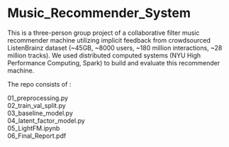 # Music_Recommender_System

This is a three-person group project of a collaborative filter music recommender machine utilizing implicit feedback from crowdsourced ListenBrainz dataset (~45GB, ~8000 users, ~180 million interactions, ~28 million tracks). We used distributed computed systems (NYU High Performance Computing, Spark) to build and evaluate this recommender machine. 

The repo consists of :

01_preprocessing.py <br>
02_train_val_split.py <br>
03_baseline_model.py <br>
04_latent_factor_model.py <br>
05_LightFM.ipynb <br>
06_Final_Report.pdf <br>



